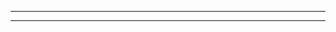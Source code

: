 
________________________________________________________________________________



________________________________________________________________________________









